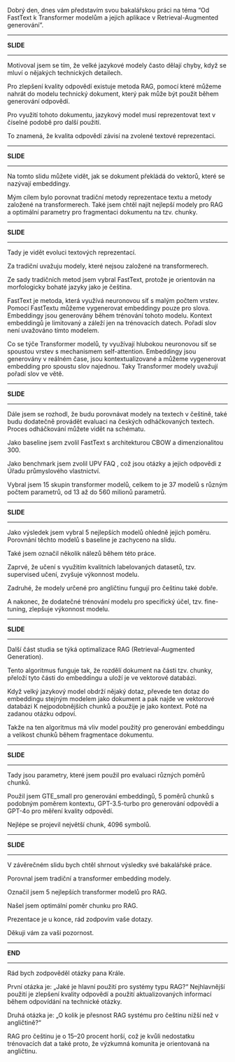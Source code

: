 Dobrý den, dnes vám představím svou bakalářskou práci na téma “Od FastText k Transformer modelům a jejich aplikace v Retrieval-Augmented generování”.

---

**SLIDE**

---

Motivoval jsem se tím, že velké jazykové modely často dělají chyby, když se mluví o nějakých technických detailech.

Pro zlepšení kvality odpovědí existuje metoda RAG, pomocí které můžeme nahrát do modelu technický dokument, který pak může být použit během generování odpovědí.

Pro využití tohoto dokumentu, jazykový model musí reprezentovat text v číselné podobě pro další použití.

To znamená, že kvalita odpovědí závisí na zvolené textové reprezentaci.

---

**SLIDE**

---

Na tomto slidu můžete vidět, jak se dokument překládá do vektorů, které se nazývají embeddingy.

Mým cílem bylo porovnat tradiční metody reprezentace textu a metody založené na transformerech. Také jsem chtěl najít nejlepší modely pro RAG a optimální parametry pro fragmentaci dokumentu na tzv. chunky.

---

**SLIDE**

---

Tady je vidět evoluci textových reprezentací.

Za tradiční uvažuju modely, které nejsou založené na transformerech.

Ze sady tradičních metod jsem vybral FastText, protože je orientován na morfologicky bohaté jazyky jako je čeština.

FastText je metoda, která využívá neuronovou síť s malým počtem vrstev. Pomocí FastTextu můžeme vygenerovat embeddingy pouze pro slova. Embeddingy jsou generovány během trénování tohoto modelu. Kontext embeddingů je limitovaný a záleží jen na trénovacích datech. Pořadí slov není uvažováno tímto modelem.

Co se týče Transformer modelů, ty využívají hlubokou neuronovou síť se spoustou vrstev s mechanismem self-attention. Embeddingy jsou generovány v reálném čase, jsou kontextualizované a můžeme vygenerovat embedding pro spoustu slov najednou. Taky Transformer modely uvažují pořadí slov ve větě.

---

**SLIDE**

---

Dále jsem se rozhodl, že budu porovnávat modely na textech v češtině, také budu dodatečně provádět evaluaci na českých odháčkovaných textech. Proces odháčkování můžete vidět na schématu.

Jako baseline jsem zvolil FastText s architekturou CBOW a dimenzionalitou 300.

Jako benchmark jsem zvolil UPV FAQ , což jsou otázky a jejich odpovědi z Úřadu průmyslového vlastnictví.

Vybral jsem 15 skupin transformer modelů, celkem to je 37 modelů s různým počtem parametrů, od 13 až do 560 milionů parametrů.

---

**SLIDE**

---

Jako výsledek jsem vybral 5 nejlepších modelů ohledně jejich poměru. Porovnání těchto modelů s baseline je zachyceno na slidu.

Také jsem označil několik nálezů během této práce.

Zaprvé, že učení s využitím kvalitních labelovaných datasetů, tzv. supervised učení, zvyšuje výkonnost modelu.

Zadruhé, že modely určené pro angličtinu fungují pro češtinu také dobře.

A nakonec, že dodatečné trénování modelu pro specifický účel, tzv. fine-tuning, zlepšuje výkonnost modelu.

---

**SLIDE**

---

Další část studia se týká optimalizace RAG (Retrieval-Augmented Generation).

Tento algoritmus funguje tak, že rozdělí dokument na části tzv. chunky, přeloží tyto části do embeddingu a uloží je ve vektorové databázi.

Když velký jazykový model obdrží nějaký dotaz, převede ten dotaz do embeddingu stejným modelem jako dokument a pak najde ve vektorové databázi K nejpodobnějších chunků a použije je jako kontext. Poté na zadanou otázku odpoví.

Takže na ten algoritmus má vliv model použitý pro generování embeddingu a velikost chunků během fragmentace dokumentu.

---

**SLIDE**

---

Tady jsou parametry, které jsem použil pro evaluaci různých poměrů chunků.

Použil jsem GTE_small pro generování embeddingů, 5 poměrů chunků s podobným poměrem kontextu, GPT-3.5-turbo pro generování odpovědí a GPT-4o pro měření kvality odpovědí.

Nejlépe se projevil největší chunk, 4096 symbolů.

---

**SLIDE**

---

V závěrečném slidu bych chtěl shrnout výsledky své bakalářské práce.

Porovnal jsem tradiční a transformer embedding modely.

Označil jsem 5 nejlepších transformer modelů pro RAG.

Našel jsem optimální poměr chunku pro RAG.

Prezentace je u konce, rád zodpovím vaše dotazy.

Děkuji vám za vaši pozornost.

---

**END**

---

Rád bych zodpověděl otázky pana Krále.

První otázka je: „Jaké je hlavní použití pro systémy typu RAG?“
Nejhlavnější použití je zlepšení kvality odpovědí a použití aktualizovaných informací během odpovídání na technické otázky.

Druhá otázka je: „O kolik je přesnost RAG systému pro češtinu nižší než v angličtině?“

RAG pro češtinu je o 15–20 procent horší, což je kvůli nedostatku trénovacích dat a také proto, že výzkumná komunita je orientovaná na angličtinu.